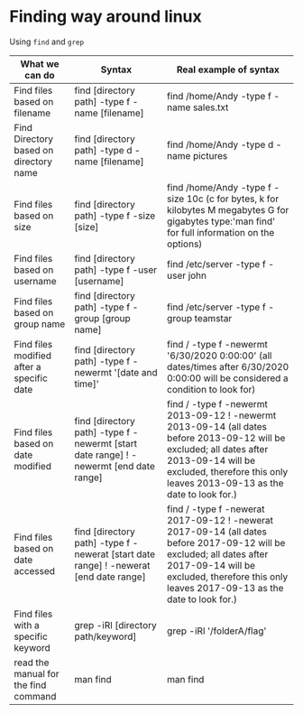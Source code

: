 # Finding way around linux
Using `find` and `grep`

| What we can do | Syntax | Real example of syntax |
|---|---|---|
| Find files based on filename | find [directory path] -type f -name [filename] | find /home/Andy -type f -name sales.txt |
| Find Directory based on directory name | find [directory path] -type d -name [filename] | find /home/Andy -type d -name pictures |
| Find files based on size | find [directory path] -type f -size [size] | find /home/Andy -type f -size 10c (c for bytes, k for kilobytes M megabytes G for gigabytes type:'man find' for full information on the  options) |
| Find files based on username | find [directory path] -type f -user [username] | find /etc/server -type f -user john |
| Find files based on group name | find [directory path] -type f -group [group name] | find /etc/server -type f -group teamstar |
| Find files modified after a specific date | find [directory path] -type f -newermt '[date and time]' | find / -type f -newermt '6/30/2020 0:00:00' (all dates/times after 6/30/2020 0:00:00 will be considered a condition to look for) |
| Find files based on date modified | find [directory path] -type f -newermt [start date range] ! -newermt [end date range] | find / -type f -newermt 2013-09-12 ! -newermt 2013-09-14 (all dates before 2013-09-12 will be excluded; all dates after 2013-09-14 will be excluded, therefore this only leaves 2013-09-13 as the date to look for.) |
| Find files based on date accessed | find [directory path] -type f -newerat [start date range] ! -newerat [end date range] | find / -type f -newerat 2017-09-12 ! -newerat 2017-09-14 (all dates before 2017-09-12 will be excluded; all dates after 2017-09-14 will be excluded, therefore this only leaves 2017-09-13 as the date to look for.) |
| Find files with a specific keyword | grep -iRl [directory path/keyword] | grep -iRl '/folderA/flag' |
| read the manual for the find command | man find | man find |